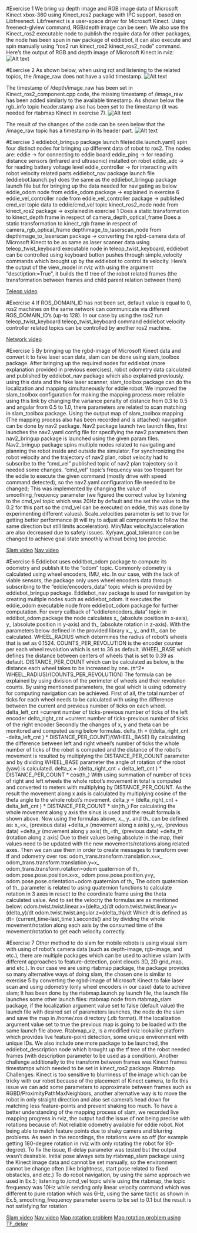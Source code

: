 #Exercise 1
We bring up depth image and RGB image data of Microsoft Kinect xbox-360 using Kinect_ros2 package with IPC support, based on Libfreenect. Libfreenect is a user-space driver for Microsoft Kinect. Using freenect-glview command, RGB/depth image can be seen.
We also use the Kinect_ros2 executable node to publish the require data for other packages, the node has been spun in nav package of eddiebot, it can also execute and spin manually using “ros2 run kinect_ros2 kinect_ros2_node” command.
Here’s the output of RGB and depth image of Microsoft Kinect in rviz:
![Alt text](images/1_1.png)

#Exercise 2
As shown below, when using rqt and listening to the related topics, the /image_raw does not have a valid timestamp.
![Alt text](images/2_1.png)

The timestamp of /depth/image_raw has been set in Kinect_ros2_component.cpp code, the missing timestamp of /image_raw has been added similarly to the available timestamp. As shown below the rgb_info topic header.stamp also has been set to the timestamp (it was needed for rtabmap Kinect in exercise 7). 
![Alt text](images/2_2.png)

The result of the changes of the code can be seen below that the /image_raw topic has a timestamp in its header part.
![Alt text](images/2_3.png)

#Exercise 3
eddiebot_bringup package launch file(eddie.launch.yaml) spin four distinct nodes for bringing up different data of robot to ros2. The nodes are:
	eddie -> for connecting to eddie board
	eddie_ping -> for reading distance sensors (infrared and ultrasonic) installed on robot
	eddie_adc -> for reading battery voltage level
	eddie_controller -> for interacting with robot velocity related parts
eddiebot_nav package launch file (eddiebot.launch.py) does the same as the eddiebot_bringup package launch file but for bringing up the data needed for navigating as below
	eddie_odom node from eddie_odom package -> explained in exercise 6
	eddie_vel_controller node from eddie_vel_controller package -> published cmd_vel topic data to eddie/cmd_vel topic
	kinect_ros2_node node from kinect_ros2 package -> explained in exercise 1
	Does a static transformation to kinect_depth frame in respect of camera_depth_optical_frame 
	Does a static transformation to kinect_rgb frame in respect of camera_rgb_optical_frame 
	depthimage_to_laserscan_node from depthimage_to_laserscan package -> converting the rgbd-camera data of Microsoft Kinect to be as same as laser scanner data
using teleop_twist_keyboard executable node in teleop_twist_keyboard, eddiebot can be controlled using keyboard button pushes through simple_velocity commands which brought up by the eddiebot to control its velocity.
Here’s the output of the view_model in rviz with using the argument “desctiption:=True”, it builds the tf tree of the robot related frames (the transformation between frames and child parent relation between them)

[Teleop video](https://youtube.com/shorts/rbCG_R9kxoA?feature=share)

#Exercise 4
If ROS_DOMAIN_ID has not been set, default value is equal to 0, ros2 machines on the same network can communicate via different ROS_DOMAIN_ID’s (up-to 128). 
In our case by using the ros2 run teleop_twist_keyboard teleop_twist_keyboard command eddiebot velocity controller related topics can be controlled by another ros2 machine.

[Network video](https://youtube.com/shorts/14_s8WRbBYM?feature=share)

#Exercise 5
By bringing up the rgbd-image of Microsoft Kinect data and convert it to fake laser scan data, slam can be done using slam_toolbox package.
After bringing up the required nodes for eddiebot (more explanation provided in previous exercises), robot odometry data calculated and published by eddiebot_nav package which also explained previously.
using this data and the fake laser scanner, slam_toolbox package can do the localization and mapping simultaneously for eddie robot.
We improved the slam_toolbox configuration for making the mapping process more reliable using this link by changing the variance penalty of distance from 0.3 to 0.5 and angular from 0.5 to 1.0, there parameters are related to scan matching in slam_toolbox package.
Using the output map of slam_toolbox mapping (The mapping process also has been recorded and is attached) navigation can be done by nav2 package. 
Nav2 package launch two launch files, first launches the nav2.yaml config file for specifying the nav2 parameters then nav2_bringup package is launched using the given param files. Nav2_bringup package spins multiple nodes related to navigating and planning the robot inside and outside the simulator.
For synchronizing the robot velocity and the trajectory of nav2 plan, robot velocity had to subscribe to the “cmd_vel” published topic of nav2 plan trajectory so it needed some changes.
“cmd_vel” topic’s frequency was too frequent for the eddie to execute the given command (mostly drive with speed command detected), so the nav2.yaml configuration file needed to be changed; This was implemented by changing the value of smoothing_frequency parameter (we figured the correct value by listening to the cmd_vel topic which was 20Hz by default and the set the value to the 0.2 for this part so the cmd_vel can be executed on eddie, this was done by experimenting different values).
Scale_velocities parameter is set to true for getting better performance (it will try to adjust all components to follow the same direction but still limits acceleration).
Min/Max velocity/acceleration are also decreased due to safety issues.
Xy/yaw_goal_tolerance can be changed to achieve goal state smoothly without being too precise.

[Slam video](https://youtube.com/shorts/jVgVwJULtfY?feature=share)
[Nav video](https://youtube.com/shorts/NobdCORuf48?feature=share)

#Exercise 6
Eddiebot uses edditbot_odom package to compute its odometry and publish it to the “odom” topic. Commonly odometry is calculated using wheel encoders, IMU, etc. In our case, with the lack of viable sensors, the package only uses wheel encoders data through subscribing to the “eddie/encoders_data” topic which is provided by eddiebot_bringup package.
Eddiebot_nav package is used for navigation by creating multiple nodes such as eddiebot_odom. It executes the eddie_odom executable node from eddiebot_odom package for further computation.
For every callback of “eddie/encoders_data” topic in eddibot_odom package the node calculates x_ (absolute position in x-axis), y_ (absolute position in y-axis) and th_ (absolute rotation in z-axis).
With the parameters below defined in the provided library x_, y_ and th_ can be calculated.
	WHEEL_RADIUS which determines the radius of robot’s wheels that is set as 0.1524.
	COUNTS_PER_REVOLUTION is the encoder counter per each wheel revolution which is set to 36 as default.
	WHEEL_BASE which defines the distance between centers of wheels that is set to 0.39 as default.
	DISTANCE_PER_COUNT which can be calculated as below, is the distance each wheel takes to be increased by one.
(π^2* WHEEL_RADIUS)/(COUNTS_PER_REVOLUTION)
The formula can be explained by using division of the perimeter of wheels and their revolution counts.
By using mentioned parameters, the goal which is using odometry for computing navigation can be achieved. 
First of all, the total number of ticks for each wheel needs to be calculated with using the difference between the current and previous number of ticks on each wheel.
	delta_left_cnt =current number of ticks-previous number of ticks of the left encoder
	delta_right_cnt =current number of ticks-previous number of ticks of the right encoder
Secondly the changes of x, y and theta can be monitored and computed using below formulas.
	delta_th =  ((delta_right_cnt  -delta_left_cnt )  * DISTANCE_PER_COUNT)/(WHEEL_BASE)
By calculating the difference between left and right wheel’s number of ticks the whole number of ticks of the robot is computed and the distance of the robot’s movement is resulted by multiplying the DISTANCE_PER_COUNT parameter and by dividing WHEEL_BASE parameter the angle of rotation of the robot (yaw) is calculated.
	delta_x = (delta_right_cnt  + delta_left_cnt )  * DISTANCE_PER_COUNT *  cos⁡(th_)
With using summation of number of ticks of right and left wheels the whole robot’s movement in total is computed and converted to meters with multiplying by DISTANCE_PER_COUNT. As the result the movement along x axis is calculated by multiplying cosine of the theta angle to the whole robot’s movement. 
	delta_y = (delta_right_cnt  + delta_left_cnt )  * DISTANCE_PER_COUNT *  sin⁡(th_)
For calculating the whole movement along y axis the sinus is used and the result formula is shown above.
Now using the formulas above, x_, y_ and th_  can be defined as:
	x_=x_ (previous data)  +delta_x (movement along x axis)
	y_=y_ (previous data)  +delta_y (movement along y axis)
	th_=th_ (previous data)  +delta_th (rotation along z axis)
Due to their values being absolute in the map, their values need to be updated with the new movements/rotations along related axes.
Then we can use them in order to create messages to transform over tf and odometry over ros:
	odom_trans.transform.translation.x=x_
odom_trans.transform.translation.y=x_
odom_trans.transform.rotation=odom quaternion of th_
	odom.pose.pose.position.x=x_
odom.pose.pose.position.y=y_
odom.pose.pose.orientation=odom quaternion of th_
The odom quaternion of th_ parameter is related to using quaternion functions to calculate rotation in 3 axes in resect to the coordinate frame using the theta calculated value.
And to set the velocity the formulas are as mentioned below:
	odom.twist.twist.linear.x=(delta_x)/dt
odom.twist.twist.linear.y=(delta_y)/dt
odom.twist.twist.angular.z=(delta_th)/dt
Which dt is defined as dt= (current_time-last_time ).seconds() and by dividing the whole movement/rotation along each axis by the consumed time of the movement/rotation to get each velocity correctly.

#Exercise 7
Other method to do slam for mobile robots is using visual slam with using of robot’s camera data (such as depth-image, rgb-image, and etc.), there are multiple packages which can be used to achieve vslam (with different approaches to feature-detection, point clouds 3D, 2D grid_map, and etc.). 
In our case we are using rtabmap package, the package provides so many alternative ways of doing slam, the chosen one is similar to exercise 5 by converting the rgbd-image of Microsoft Kinect to fake laser scan and using odometry (only wheel encoders in our case) data to achieve slam; It has been done by the rtabmap.launch.py launch file, the launch file launches some other launch files:
	rtabmap node from rtabmap_slam package, if the localization argument value set to false (default value) the launch file with desired set of parameters launches, the node do the slam and save the map in /home/.ros directory (.db format).
	If the localization argument value set to true the previous map is going to be loaded with the same launch file above.
	Rtabmap_viz, is a modified rviz lookalike platform which provides live feature-point detection, some unique environment with unique IDs.
	We also include one more package to be launched, the eddiebot_description node which brought up the tf tree of the robot needed frames (with description parameter to be used as a condition).
Another challenge additionally to the transform between frames was Kinect frames timestamps which needed to be set in kinect_ros2 package.
Rtabmap Challenges:
	Kinect is too sensitive to blurriness of the image which can be tricky with our robot because of the placement of Kinect camera, to fix this issue we can add some parameters to approximate between frames such as RGBD/ProximityPathMaxNeighbors, another alternative way is to move the robot in only straight direction and also set camera’s head down for matching less feature-points and prevent shaking too much.
	To have a better understanding of the mapping process of slam, we recorded live mapping progress in rviz, the output had the issue of not being precise with rotations because of:
	Not reliable odometry available for eddie robot.
	Not being able to match feature points due to shaky camera and blurring problems.
As seen in the recordings, the rotations were so off (for example getting 180-degree rotation in rviz with only rotating the robot for 90-degree).
To fix the issue, tf-delay parameter was tested but the output wasn’t desirable.
	Initial pose always sets by rtabmap_slam package using the Kinect image data and cannot be set manually, so the environment cannot be change often (like brightness, start pose related to fixed obstacles, and etc.)
	To do robot navigation, by using the same approach we used in Ex.5; listening to /cmd_vel topic while using the rtabmap, the topic frequency was 10Hz while sending only linear velocity command which was different to pure rotation which was 6Hz, using the same tactic as shown in Ex.5, smoothing_frequency parameter seems to be set to 0.1 but the result is not satisfying for rotation

[Slam video](https://youtube.com/shorts/tpVd0QMH0XY?feature=share)
[Nav video](https://youtube.com/shorts/RgtjkbZfwvE?feature=share)
[Map rotation problem](https://youtu.be/w_zrhgBISSQ)
[Map rotation problem using TF_delay](https://youtu.be/di4a_sXJpTw)

